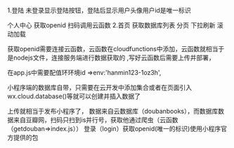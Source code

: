 1.登陆
未登录显示登陆按钮，登陆后显示用户头像用户id是唯一标识

个人中心
获取openid
扫码调用云函数
2.首页
获取数据库列表
分页
下拉刷新
滚动加载



获取openid需要连接云函数，云函数在cloudfunctions中添加，云函数就相当于是nodejs文件，连接服务端进行数据获取的 ,写好云函数后需要上传并部署，

在app.js中需要配值环环境id  =>env:'hanmin123-1oz3h',

小程序端的数据库自带，只需要在云开发中添加集合或者在页面引入wx.cloud.database()等就可以创建并插入数据了

上传就相当于发布小程序了，
数据来自云数据库（doubanbooks），而数据库数据来自豆瓣网，扫码只扫到is并行号，获取他通过爬虫（云函数（getdouban=>index.js））
登录（login）获取openid(唯一的标识)使用小程序官方提供的包